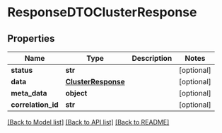 # ResponseDTOClusterResponse

## Properties
Name | Type | Description | Notes
------------ | ------------- | ------------- | -------------
**status** | **str** |  | [optional] 
**data** | [**ClusterResponse**](ClusterResponse.md) |  | [optional] 
**meta_data** | **object** |  | [optional] 
**correlation_id** | **str** |  | [optional] 

[[Back to Model list]](../README.md#documentation-for-models) [[Back to API list]](../README.md#documentation-for-api-endpoints) [[Back to README]](../README.md)

